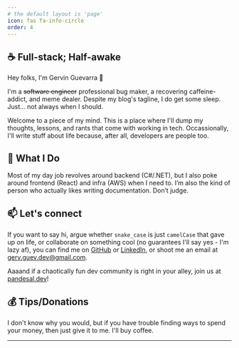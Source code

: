 ```yaml
---
# the default layout is 'page'
icon: fas fa-info-circle
order: 4
---
```


## ☕ Full-stack; Half-awake

Hey folks, I'm Gervin Guevarra 👋

I'm a ~~software engineer~~ professional bug maker, a recovering caffeine-addict, and meme dealer.
Despite my blog's tagline, I do get some sleep. Just... not always when I should.

Welcome to a piece of my mind. This is a place where I'll dump my thoughts, lessons, and rants that come with working in tech. Occassionally, I'll write stuff about life because, after all, developers are people too.

## 🧰 What I Do

Most of my day job revolves around backend (C#/.NET), but I also poke around frontend (React) and infra (AWS) when I need to.
I’m also the kind of person who actually likes writing documentation. Don’t judge.

## 📫 Let's connect

If you want to say hi, argue whether `snake_case` is just `camelCase` that gave up on life, or collaborate on something cool (no guarantees I'll say yes - I'm lazy af),
you can find me on [GitHub](https://github.com/Gerv-G) or [LinkedIn](https://www.linkedin.com/in/gervin-guevarra/), or shoot me an email at [gerv.guev.dev@gmail.com](mailto:gerv.guev.dev@gmail.com).

Aaaand if a chaotically fun dev community is right in your alley, join us at [pandesal.dev](https://discord.com/servers/pandesal-dev-748554476398444635)!

## 💰 Tips/Donations

I don't know why you would, but if you have trouble finding ways to spend your money, then just give it to me. I'll buy coffee.

<script type='text/javascript' src='https://storage.ko-fi.com/cdn/widget/Widget_2.js'></script>
<script type='text/javascript'>kofiwidget2.init('Cast thy coin unto thy peasant', '#72a4f2', 'E1E31FGFW2');kofiwidget2.draw();</script> 


---
